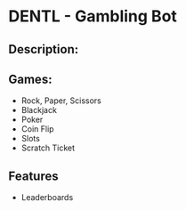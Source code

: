 # DENTL - Gambling Bot

## Description:

## Games:
* Rock, Paper, Scissors
* Blackjack
* Poker
* Coin Flip
* Slots
* Scratch Ticket

## Features
* Leaderboards
